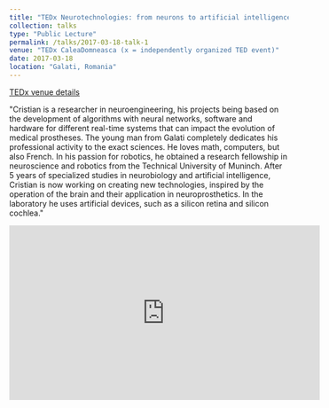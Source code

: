 ```yaml
---
title: "TEDx Neurotechnologies: from neurons to artificial intelligence"
collection: talks
type: "Public Lecture"
permalink: /talks/2017-03-18-talk-1
venue: "TEDx CaleaDomneasca (x = independently organized TED event)"
date: 2017-03-18
location: "Galati, Romania"
---
```


[TEDx venue details](https://www.ted.com/tedx/events/21484)

"Cristian is a researcher in neuroengineering, his projects being based on the development of algorithms with neural networks, software and hardware for different real-time systems that can impact the evolution of medical prostheses. The young man from Galati completely dedicates his professional activity to the exact sciences. He loves math, computers, but also French. In his passion for robotics, he obtained a research fellowship in neuroscience and robotics from the Technical University of Muninch. After 5 years of specialized studies in neurobiology and artificial intelligence, Cristian is now working on creating new technologies, inspired by the operation of the brain and their application in neuroprosthetics. In the laboratory he uses artificial devices, such as a silicon retina and silicon cochlea."

<iframe width="560" height="315" src="https://www.youtube.com/embed/Oin_hCC2WrE" title="TEDx YouTube video player" frameborder="0" allow="accelerometer; autoplay; clipboard-write; encrypted-media; gyroscope; picture-in-picture" allowfullscreen></iframe>
